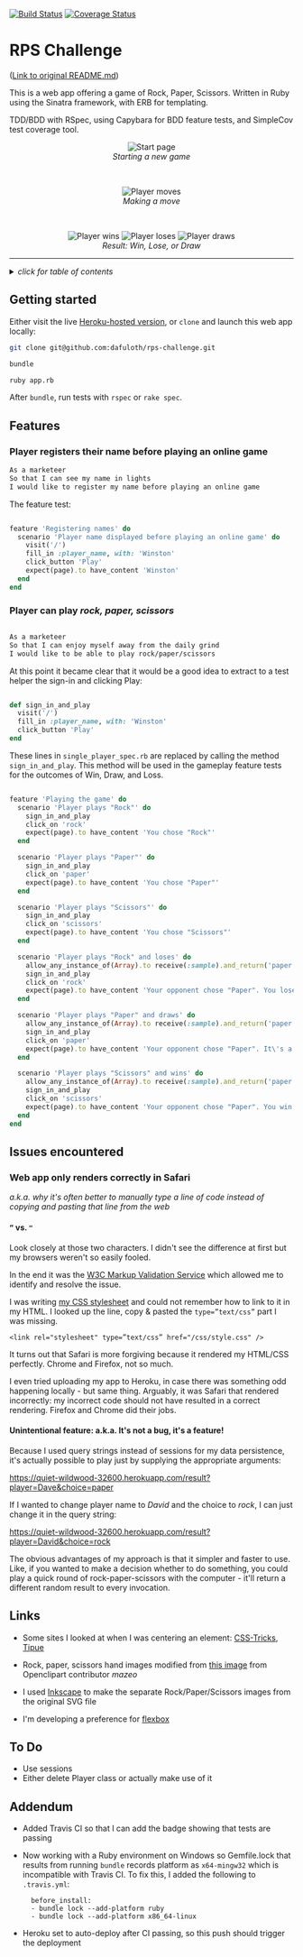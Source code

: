 [![Build Status](https://travis-ci.org/dafuloth/rps-challenge.svg?branch=master)](https://travis-ci.org/dafuloth/rps-challenge) [![Coverage Status](https://coveralls.io/repos/github/dafuloth/rps-challenge/badge.svg?branch=master)](https://coveralls.io/github/dafuloth/rps-challenge?branch=master)

# RPS Challenge

([Link to original README.md](/original-README.md))

This is a web app offering a game of Rock, Paper, Scissors. Written in Ruby using the Sinatra framework, with ERB for templating.

TDD/BDD with RSpec, using Capybara for BDD feature tests, and SimpleCov test coverage tool.

<p align = "center">
  <img src="readme/start.png" alt="Start page" title="Starting a new game"><br>
  <em>Starting a new game</em>
</p>

<br>

<p align = "center">
  <img src="readme/play.png" alt="Player moves" title="Making a move"><br>
  <em>Making a move</em>
</p>

<br>

<p align = "center">
  <img src="readme/win.png" alt="Player wins" title="Player won">
  <img src="readme/lose.png" alt="Player loses" title="Player lost">
  <img src="readme/draw.png" alt="Player draws" title="Player draws">
  <br>
  <em>Result: Win, Lose, or Draw</em>
</p>

---


<details><summary><i>click for table of contents</i></summary>
<br>

[Getting started](#getting-started)

[Features](#features)

- [(1) Player registers their name before playing an online game](#player-registers-their-name-before-playing-an-online-game)

- [(2) Player can play *rock, paper, scissors*](#player-can-play-rock-paper-scissors)

[Issues encountered](#issues-encountered)

- [Web app only renders correctly in Safari](#web-app-only-renders-correctly-in-safari): 
[`”` vs. `"`](#-vs-)

- [It's not a bug, it's a feature!](#unintentional-feature-aka-its-not-a-bug-its-a-feature)

[Useful Links](#links)

</details>

## Getting started

Either visit the live [Heroku-hosted version](https://quiet-wildwood-32600.herokuapp.com/), or `clone` and launch this web app locally:

```sh
git clone git@github.com:dafuloth/rps-challenge.git

bundle

ruby app.rb

```

After `bundle`, run tests with `rspec` or `rake spec`.

## Features

### Player registers their name before playing an online game

```sh
As a marketeer
So that I can see my name in lights
I would like to register my name before playing an online game

```

The feature test:

```ruby

feature 'Registering names' do
  scenario 'Player name displayed before playing an online game' do
    visit('/')
    fill_in :player_name, with: 'Winston'
    click_button 'Play'
    expect(page).to have_content 'Winston'
  end
end

```

### Player can play *rock, paper, scissors*

```sh

As a marketeer
So that I can enjoy myself away from the daily grind
I would like to be able to play rock/paper/scissors

```
At this point it became clear that it would be a good idea to extract to a test helper the sign-in and clicking Play:

```ruby

def sign_in_and_play
  visit('/')
  fill_in :player_name, with: 'Winston'
  click_button 'Play'
end

```

These lines in `single_player_spec.rb` are replaced by calling the method `sign_in_and_play`. This method will be used in the gameplay feature tests for the outcomes of Win, Draw, and Loss.

```ruby

feature 'Playing the game' do
  scenario 'Player plays "Rock"' do
    sign_in_and_play
    click_on 'rock'
    expect(page).to have_content 'You chose "Rock"'
  end  

  scenario 'Player plays "Paper"' do
    sign_in_and_play
    click_on 'paper'
    expect(page).to have_content 'You chose "Paper"'
  end

  scenario 'Player plays "Scissors"' do
    sign_in_and_play
    click_on 'scissors'
    expect(page).to have_content 'You chose "Scissors"'
  end  

  scenario 'Player plays "Rock" and loses' do
    allow_any_instance_of(Array).to receive(:sample).and_return('paper')
    sign_in_and_play
    click_on 'rock'
    expect(page).to have_content 'Your opponent chose "Paper". You lose.'
  end

  scenario 'Player plays "Paper" and draws' do
    allow_any_instance_of(Array).to receive(:sample).and_return('paper')
    sign_in_and_play
    click_on 'paper'
    expect(page).to have_content 'Your opponent chose "Paper". It\'s a draw.'
  end

  scenario 'Player plays "Scissors" and wins' do
    allow_any_instance_of(Array).to receive(:sample).and_return('paper')
    sign_in_and_play
    click_on 'scissors'
    expect(page).to have_content 'Your opponent chose "Paper". You win!'
  end  
end


```


## Issues encountered

### Web app only renders correctly in Safari

_a.k.a. why it's often better to manually type a line of code instead of copying and pasting that line from the web_

#### `”` vs. `"`

Look closely at those two characters. I didn't see the difference at first but my browsers weren't so easily fooled.

In the end it was the [W3C Markup Validation Service](https://validator.w3.org) which allowed me to identify and resolve the issue.

I was writing [my CSS stylesheet](/public/css/styles.css) and could not remember how to link to it in my HTML. I looked up the line, copy & pasted the `type=”text/css”` part I was missing.

`<link rel="stylesheet" type=”text/css” href="/css/style.css" />`

It turns out that Safari is more forgiving because it rendered my HTML/CSS perfectly. Chrome and Firefox, not so much.

I even tried uploading my app to Heroku, in case there was something odd happening locally - but same thing. Arguably, it was Safari that rendered incorrectly: my incorrect code should not have resulted in a correct rendering. Firefox and Chrome did their jobs.

#### Unintentional feature: a.k.a. It's not a bug, it's a feature!
Because I used query strings instead of sessions for my data persistence, it's actually possible to play just by supplying the appropriate arguments:

https://quiet-wildwood-32600.herokuapp.com/result?player=Dave&choice=paper

If I wanted to change player name to _David_ and the choice to _rock_, I can just change it in the query string:

https://quiet-wildwood-32600.herokuapp.com/result?player=David&choice=rock

The obvious advantages of my approach is that it simpler and faster to use. Like, if you wanted to make a decision whether to do something, you could play a quick round of rock-paper-scissors with the computer - it'll return a different random result to every invocation.

## Links

- Some sites I looked at when I was centering an element: [CSS-Tricks](https://css-tricks.com/centering-css-complete-guide/), [Tipue](http://www.tipue.com/blog/center-a-div/)

- Rock, paper, scissors hand images modified from [this image](https://openclipart.org/detail/63805/rock-scissors-paper) from Openclipart contributor _mazeo_

- I used [Inkscape](https://inkscape.org/) to make the separate Rock/Paper/Scissors images from the original SVG file

- I'm developing a preference for [flexbox](https://css-tricks.com/snippets/css/a-guide-to-flexbox/)

## To Do

- Use sessions
- Either delete Player class or actually make use of it


## Addendum

- Added Travis CI so that I can add the badge showing that tests are passing
- Now working with a Ruby environment on Windows so Gemfile.lock that results from running `bundle` records platform as `x64-mingw32` which is incompatible with Travis CI. To fix this, I added the following to `.travis.yml`:

        before_install:
        - bundle lock --add-platform ruby
        - bundle lock --add-platform x86_64-linux

- Heroku set to auto-deploy after CI passing, so this push should trigger the deployment
